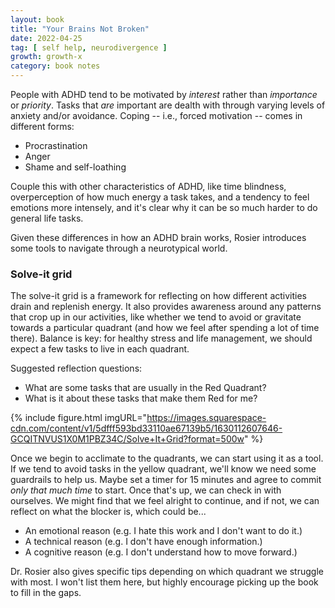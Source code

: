 ```yaml
---
layout: book
title: "Your Brains Not Broken"
date: 2022-04-25
tag: [ self help, neurodivergence ]
growth: growth-x
category: book notes
---
```


People with ADHD tend to be motivated by *interest* rather than *importance* or *priority*. Tasks that *are* important are dealth with through varying levels of anxiety and/or avoidance. Coping -- i.e., forced motivation -- comes in different forms:

- Procrastination
- Anger
- Shame and self-loathing

Couple this with other characteristics of ADHD, like time blindness, overperception of how much energy a task takes, and a tendency to feel emotions more intensely, and it's clear why it can be so much harder to do general life tasks.

Given these differences in how an ADHD brain works, Rosier introduces some tools to navigate through a neurotypical world.

### Solve-it grid

The solve-it grid is a framework for reflecting on how different activities drain and replenish energy. It also provides awareness around any patterns that crop up in our activities, like whether we tend to avoid or gravitate towards a particular quadrant (and how we feel after spending a lot of time there). Balance is key: for healthy stress and life management, we should expect a few tasks to live in each quadrant.

Suggested reflection questions:

- What are some tasks that are usually in the Red Quadrant?
- What is it about these tasks that make them Red for me?

{% include figure.html imgURL="https://images.squarespace-cdn.com/content/v1/5dfff593bd33110ae67139b5/1630112607646-GCQITNVUS1X0M1PBZ34C/Solve+It+Grid?format=500w" %}

Once we begin to acclimate to the quadrants, we can start using it as a tool. If we tend to avoid tasks in the yellow quadrant, we'll know we need some guardrails to help us. Maybe set a timer for 15 minutes and agree to commit *only that much time* to start. Once that's up, we can check in with ourselves. We might find that we feel alright to continue, and if not, we can reflect on what the blocker is, which could be...

- An emotional reason (e.g. I hate this work and I don't want to do it.)
- A technical reason (e.g. I don't have enough information.)
- A cognitive reason (e.g. I don't understand how to move forward.)

Dr. Rosier also gives specific tips depending on which quadrant we struggle with most. I won't list them here, but highly encourage picking up the book to fill in the gaps.